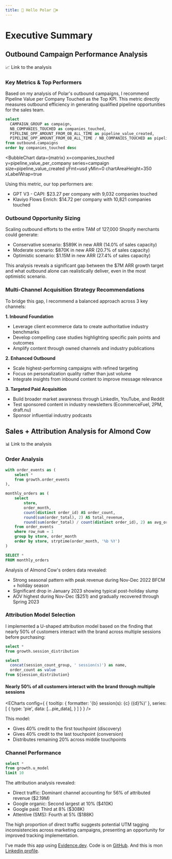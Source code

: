 ```yaml
---
title: 👋 Hello Polar 🐻‍❄️
---
```


# Executive Summary
## Outbound Campaign Performance Analysis
<LinkButton url='/outbound'>
📈 Link to the analysis
</LinkButton>

### Key Metrics & Top Performers
Based on my analysis of Polar's outbound campaigns, I recommend Pipeline Value per Company Touched as the Top KPI. This metric directly measures outbound efficiency in generating qualified pipeline opportunities for the sales team.

```sql matrix
select
  CAMPAIGN_GROUP as campaign,
  NB_COMPANIES_TOUCHED as companies_touched,
  PIPELINE_OPP_AMOUNT_FROM_OB_ALL_TIME as pipeline_value_created,
  PIPELINE_OPP_AMOUNT_FROM_OB_ALL_TIME / NB_COMPANIES_TOUCHED as pipeline_value_per_company
from outbound.campaigns
order by companies_touched desc
```

<BubbleChart
  data={matrix}
  x=companies_touched
  y=pipeline_value_per_company
  series=campaign
  size=pipeline_value_created
  yFmt=usd
  yMin=0
  chartAreaHeight=350
  xLabelWrap=true
>
  <ReferenceLine
    x=7500
    label="Average Companies Touched"
  />
  <ReferenceLine
    y=8.70
    label="Average Pipeline Value"
  />
  <ReferenceArea 
    xMin=15000 
    xMax=20000 
    yMin=3
    yMax=12 
    label="Optimization Needed" 
    color="warning"
    border={true}
    labelPosition="center"
  />

  <ReferenceArea 
    xMin=7000 
    xMax=13000 
    yMin=12 
    yMax=27 
    label="Best Overall Performers" 
    color="positive"
    border={true}
    labelPosition="center"
  />

  <ReferenceArea 
    xMin=1000 
    xMax=6000 
    yMin=22
    yMax=30
    label="Growth Potential" 
    color="info"
    border={true}
    labelPosition="center"
  />

  <ReferenceArea 
    xMin=0 
    xMax=5000 
    yMin=0
    yMax=15
    label="Reconsider"
    color="negative"
    border={true}
    labelPosition="center"
  />
</BubbleChart>


Using this metric, our top performers are:
- GPT V3 - CAPI: $23.27 per company with 9,032 companies touched
- Klaviyo Flows Enrich: $14.72 per company with 10,821 companies touched

### Outbound Opportunity Sizing
Scaling outbound efforts to the entire TAM of 127,000 Shopify merchants could generate:

- Conservative scenario: $589K in new ARR (14.0% of sales capacity)
- Moderate scenario: $870K in new ARR (20.7% of sales capacity)
- Optimistic scenario: $1.15M in new ARR (27.4% of sales capacity)

This analysis reveals a significant gap between the $7M ARR growth target and what outbound alone can realistically deliver, even in the most optimistic scenario.

### Multi-Channel Acquisition Strategy Recommendations
To bridge this gap, I recommend a balanced approach across 3 key channels:

**1. Inbound Foundation**
- Leverage client ecommerce data to create authoritative industry benchmarks
- Develop compelling case studies highlighting specific pain points and outcomes
- Amplify content through owned channels and industry publications

**2. Enhanced Outbound**
- Scale highest-performing campaigns with refined targeting
- Focus on personalization quality rather than just volume
- Integrate insights from inbound content to improve message relevance

**3. Targeted Paid Acquisition**
- Build broader market awareness through LinkedIn, YouTube, and Reddit
- Test sponsored content in industry newsletters (EcommerceFuel, 2PM, draft.nu)
- Sponsor influential industry podcasts

## Sales + Attribution Analysis for Almond Cow
<LinkButton url='/attribution'>
📊 Link to the analysis
</LinkButton>

### Order Analysis

```sql monthly_orders
with order_events as (
    select *
    from growth.order_events
),

monthly_orders as (
    select
        store,
        order_month,
        count(distinct order_id) AS order_count,
        round(sum(order_total), 2) AS total_revenue,
        round(sum(order_total) / count(distinct order_id), 2) as avg_order_value
    from order_events
    where row_num = 1
    group by store, order_month 
    order by store, strptime(order_month, '%b %Y')
)

SELECT *
FROM monthly_orders
```

<BarChart 
    data={monthly_orders} 
    x=order_month 
    y=total_revenue
    yFmt=usd0k
    y2Fmt=usd
    y2=avg_order_value
    y2SeriesType=line
    sort=false
    seriesOrder=order_month
    chartAreaHeight=350
/>

Analysis of Almond Cow's orders data revealed:

- Strong seasonal pattern with peak revenue during Nov-Dec 2022 BFCM + holiday season
- Significant drop in January 2023 showing typical post-holiday slump
- AOV highest during Nov-Dec ($251) and gradually recovered through Spring 2023

### Attribution Model Selection
I implemented a U-shaped attribution model based on the finding that nearly 50% of customers interact with the brand across multiple sessions before purchasing:


```sql session_distribution
select *
from growth.session_distribution
```

```sql pie_data
select
  concat(session_count_group, ' session(s)') as name,
  order_count as value
from ${session_distribution}
```

#### Nearly 50% of all customers interact with the brand through multiple sessions
<ECharts config={
    {
        tooltip: {
            formatter: '{b} session(s): {c} ({d}%)'
        },
        series: [
        {
          type: 'pie',
          data: [...pie_data],
        }
      ]
      }
    }
/>


This model:
- Gives 40% credit to the first touchpoint (discovery)
- Gives 40% credit to the last touchpoint (conversion)
- Distributes remaining 20% across middle touchpoints

### Channel Performance

```sql attribution
select *
from growth.u_model
limit 10
```

<BarChart 
    data={attribution} 
    x=source_group
    y=attributed_revenue
    yFmt=usd0k
    y2=percentage_total
    y2Fmt=pct
    y2SeriesType=line
    chartAreaHeight=350
/>
The attribution analysis revealed:

- Direct traffic: Dominant channel accounting for 56% of attributed revenue ($2.19M)
- Google organic: Second largest at 10% ($410K)
- Google paid: Third at 8% ($308K)
- Attentive (SMS): Fourth at 5% ($188K)

The high proportion of direct traffic suggests potential UTM tagging inconsistencies across marketing campaigns, presenting an opportunity for improved tracking implementation.

I've made this app using [Evidence.dev](https://evidence.dev/). Code is on [GitHub](https://github.com/jeremyrieunier/polar). And this is mon [Linkedin profile](https://www.linkedin.com/in/jeremyrieunier/).